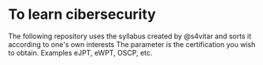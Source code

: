<h1>To learn cibersecurity</h1>
The following repository uses the syllabus created by @s4vitar and sorts it according to one's own interests
The parameter is the certification you wish to obtain. 
Examples eJPT, eWPT, OSCP, etc.
